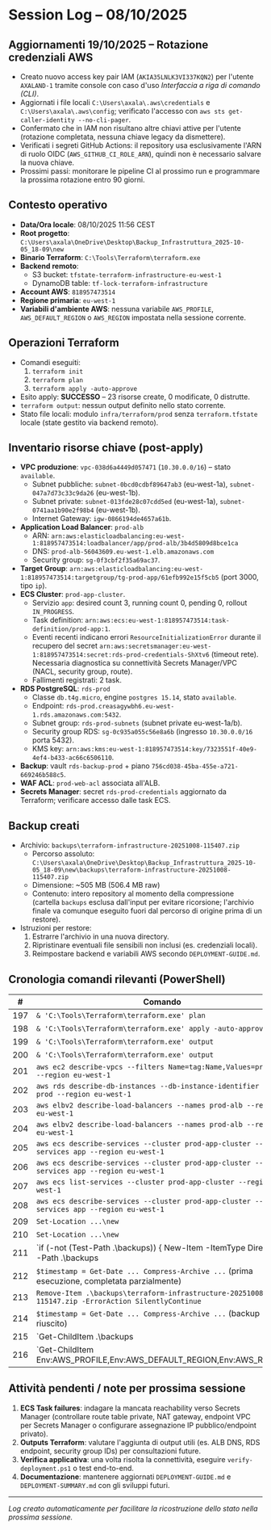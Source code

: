 # Session Log – 08/10/2025

## Aggiornamenti 19/10/2025 – Rotazione credenziali AWS
- Creato nuovo access key pair IAM (`AKIA35LNLK3VI337KQN2`) per l'utente `AXALAND-1` tramite console con caso d'uso *Interfaccia a riga di comando (CLI)*.
- Aggiornati i file locali `C:\Users\axala\.aws\credentials` e `C:\Users\axala\.aws\config`; verificato l'accesso con `aws sts get-caller-identity --no-cli-pager`.
- Confermato che in IAM non risultano altre chiavi attive per l'utente (rotazione completata, nessuna chiave legacy da dismettere).
- Verificati i segreti GitHub Actions: il repository usa esclusivamente l'ARN di ruolo OIDC (`AWS_GITHUB_CI_ROLE_ARN`), quindi non è necessario salvare la nuova chiave.
- Prossimi passi: monitorare le pipeline CI al prossimo run e programmare la prossima rotazione entro 90 giorni.

## Contesto operativo
- **Data/Ora locale**: 08/10/2025 11:56 CEST
- **Root progetto**: `C:\Users\axala\OneDrive\Desktop\Backup_Infrastruttura_2025-10-05_18-09\new`
- **Binario Terraform**: `C:\Tools\Terraform\terraform.exe`
- **Backend remoto**:
  - S3 bucket: `tfstate-terraform-infrastructure-eu-west-1`
  - DynamoDB table: `tf-lock-terraform-infrastructure`
- **Account AWS**: `818957473514`
- **Regione primaria**: `eu-west-1`
- **Variabili d'ambiente AWS**: nessuna variabile `AWS_PROFILE`, `AWS_DEFAULT_REGION` o `AWS_REGION` impostata nella sessione corrente.

## Operazioni Terraform
- Comandi eseguiti:
  1. `terraform init`
  2. `terraform plan`
  3. `terraform apply -auto-approve`
- Esito apply: **SUCCESSO** – 23 risorse create, 0 modificate, 0 distrutte.
- `terraform output`: nessun output definito nello stato corrente.
- Stato file locali: modulo `infra/terraform/prod` senza `terraform.tfstate` locale (state gestito via backend remoto).

## Inventario risorse chiave (post-apply)
- **VPC produzione**: `vpc-038d6a4449d057471` (`10.30.0.0/16`) – stato `available`.
  - Subnet pubbliche: `subnet-0bcd0cdbf89647ab3` (eu-west-1a), `subnet-047a7d73c33c9da26` (eu-west-1b).
  - Subnet private: `subnet-013fde28c07cdd5ed` (eu-west-1a), `subnet-0741aa1b90e2f98b4` (eu-west-1b).
  - Internet Gateway: `igw-0866194de4657a61b`.
- **Application Load Balancer**: `prod-alb`
  - ARN: `arn:aws:elasticloadbalancing:eu-west-1:818957473514:loadbalancer/app/prod-alb/3b4d5809d8bce1ca`
  - DNS: `prod-alb-56043609.eu-west-1.elb.amazonaws.com`
  - Security group: `sg-0f3cbf2f35a69ac37`.
- **Target Group**: `arn:aws:elasticloadbalancing:eu-west-1:818957473514:targetgroup/tg-prod-app/61efb992e15f5cb5` (port 3000, tipo `ip`).
- **ECS Cluster**: `prod-app-cluster`.
  - Servizio `app`: desired count 3, running count 0, pending 0, rollout `IN_PROGRESS`.
  - Task definition: `arn:aws:ecs:eu-west-1:818957473514:task-definition/prod-app:1`.
  - Eventi recenti indicano errori `ResourceInitializationError` durante il recupero del secret `arn:aws:secretsmanager:eu-west-1:818957473514:secret:rds-prod-credentials-ShXtv6` (timeout rete). Necessaria diagnostica su connettività Secrets Manager/VPC (NACL, security group, route).
  - Fallimenti registrati: 2 task.
- **RDS PostgreSQL**: `rds-prod`
  - Classe `db.t4g.micro`, engine `postgres 15.14`, stato `available`.
  - Endpoint: `rds-prod.creasagywbh6.eu-west-1.rds.amazonaws.com:5432`.
  - Subnet group: `rds-prod-subnets` (subnet private eu-west-1a/b).
  - Security group RDS: `sg-0c935a055c56e8a6b` (ingresso `10.30.0.0/16` porta 5432).
  - KMS key: `arn:aws:kms:eu-west-1:818957473514:key/7323551f-40e9-4ef4-b433-ac66c6506110`.
- **Backup**: vault `rds-backup-prod` + piano `756cd038-45ba-455e-a721-669246b588c5`.
- **WAF ACL**: `prod-web-acl` associata all'ALB.
- **Secrets Manager**: secret `rds-prod-credentials` aggiornato da Terraform; verificare accesso dalle task ECS.

## Backup creati
- Archivio: `backups\terraform-infrastructure-20251008-115407.zip`
  - Percorso assoluto: `C:\Users\axala\OneDrive\Desktop\Backup_Infrastruttura_2025-10-05_18-09\new\backups\terraform-infrastructure-20251008-115407.zip`
  - Dimensione: ~505 MB (506.4 MB raw)
  - Contenuto: intero repository al momento della compressione (cartella `backups` esclusa dall'input per evitare ricorsione; l'archivio finale va comunque eseguito fuori dal percorso di origine prima di un restore).
- Istruzioni per restore:
  1. Estrarre l'archivio in una nuova directory.
  2. Ripristinare eventuali file sensibili non inclusi (es. credenziali locali).
  3. Reimpostare backend e variabili AWS secondo `DEPLOYMENT-GUIDE.md`.

## Cronologia comandi rilevanti (PowerShell)
| #  | Comando |
|----|---------|
|197 | `& 'C:\Tools\Terraform\terraform.exe' plan` |
|198 | `& 'C:\Tools\Terraform\terraform.exe' apply -auto-approve` |
|199 | `& 'C:\Tools\Terraform\terraform.exe' output` |
|200 | `& 'C:\Tools\Terraform\terraform.exe' output` |
|201 | `aws ec2 describe-vpcs --filters Name=tag:Name,Values=prod-vpc --region eu-west-1` |
|202 | `aws rds describe-db-instances --db-instance-identifier rds-prod --region eu-west-1` |
|203 | `aws elbv2 describe-load-balancers --names prod-alb --region eu-west-1` |
|204 | `aws elbv2 describe-load-balancers --names prod-alb --region eu-west-1` |
|205 | `aws ecs describe-services --cluster prod-app-cluster --services app --region eu-west-1` |
|206 | `aws ecs describe-services --cluster prod-app-cluster --services app --region eu-west-1` |
|207 | `aws ecs list-services --cluster prod-app-cluster --region eu-west-1` |
|208 | `aws ecs describe-services --cluster prod-app-cluster --services app --region eu-west-1` |
|209 | `Set-Location ...\new` |
|210 | `Set-Location ...\new` |
|211 | `if (-not (Test-Path .\backups)) { New-Item -ItemType Directory -Path .\backups | Out-Null }` |
|212 | `$timestamp = Get-Date ... Compress-Archive ...` (prima esecuzione, completata parzialmente) |
|213 | `Remove-Item .\backups\terraform-infrastructure-20251008-115147.zip -ErrorAction SilentlyContinue` |
|214 | `$timestamp = Get-Date ... Compress-Archive ...` (backup riuscito) |
|215 | `Get-ChildItem .\backups | Sort-Object ...` |
|216 | `Get-ChildItem Env:AWS_PROFILE,Env:AWS_DEFAULT_REGION,Env:AWS_REGION | Format-Table` |

## Attività pendenti / note per prossima sessione
1. **ECS Task failures**: indagare la mancata reachability verso Secrets Manager (controllare route table private, NAT gateway, endpoint VPC per Secrets Manager o configurare assegnazione IP pubblico/endpoint privato).
2. **Outputs Terraform**: valutare l'aggiunta di output utili (es. ALB DNS, RDS endpoint, security group IDs) per consultazioni future.
3. **Verifica applicativa**: una volta risolta la connettività, eseguire `verify-deployment.ps1` o test end-to-end.
4. **Documentazione**: mantenere aggiornati `DEPLOYMENT-GUIDE.md` e `DEPLOYMENT-SUMMARY.md` con gli sviluppi futuri.

---
_Log creato automaticamente per facilitare la ricostruzione dello stato nella prossima sessione._
